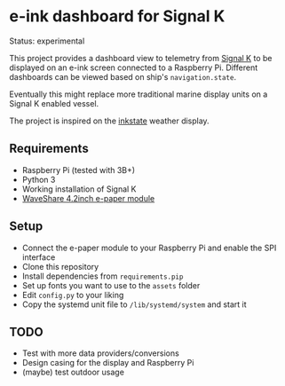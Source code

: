 e-ink dashboard for Signal K
============================

Status: experimental

This project provides a dashboard view to telemetry from [Signal K](http://signalk.org/) to be displayed on an e-ink screen connected to a Raspberry Pi. Different dashboards can be viewed based on ship's `navigation.state`.

Eventually this might replace more traditional marine display units on a Signal K enabled vessel.

The project is inspired on the [inkstate](https://github.com/yawkat/inkstate) weather display.

## Requirements

* Raspberry Pi (tested with 3B+)
* Python 3
* Working installation of Signal K
* [WaveShare 4.2inch e-paper module](https://www.waveshare.com/wiki/4.2inch_e-Paper_Module)

## Setup

* Connect the e-paper module to your Raspberry Pi and enable the SPI interface
* Clone this repository
* Install dependencies from `requirements.pip`
* Set up fonts you want to use to the `assets` folder
* Edit `config.py` to your liking
* Copy the systemd unit file to `/lib/systemd/system` and start it

## TODO

* Test with more data providers/conversions
* Design casing for the display and Raspberry Pi
* (maybe) test outdoor usage
